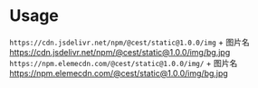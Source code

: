 <!--
 * @Author: cest
 * @Date: 2022-11-22 10:07:32
 * @LastEditTime: 2022-11-22 10:25:20
 * @LastEditors: cest
 * @FilePath: /static/README.md
 * @Description: 编辑描述内容
-->

# Usage

`https://cdn.jsdelivr.net/npm/@cest/static@1.0.0/img` + 图片名
https://cdn.jsdelivr.net/npm/@cest/static@1.0.0/img/bg.jpg
`https://npm.elemecdn.com/@cest/static@1.0.0/img/` + 图片名
https://npm.elemecdn.com/@cest/static@1.0.0/img/bg.jpg